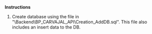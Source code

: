 **Instructions**

1. Create database using the file in "\Backend\BP_CARVAJAL_API\Creation_AddDB.sql". This file also includes an insert data to the DB.

